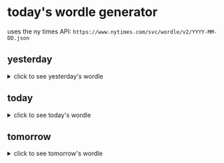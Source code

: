 # today's wordle generator

uses the ny times API: `https://www.nytimes.com/svc/wordle/v2/YYYY-MM-DD.json`

## yesterday

<details>
    <summary>click to see yesterday's wordle</summary>

    exert

</details>

## today

<details>
    <summary>click to see today's wordle</summary>

    angel

</details>

## tomorrow

<details>
    <summary>click to see tomorrow's wordle</summary>

    music

</details>
